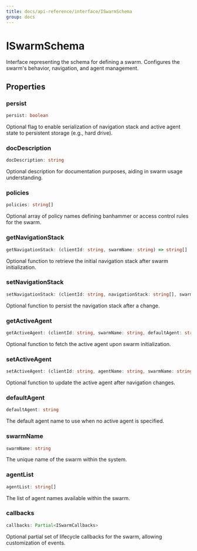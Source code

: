 ```yaml
---
title: docs/api-reference/interface/ISwarmSchema
group: docs
---
```


# ISwarmSchema

Interface representing the schema for defining a swarm.
Configures the swarm's behavior, navigation, and agent management.

## Properties

### persist

```ts
persist: boolean
```

Optional flag to enable serialization of navigation stack and active agent state to persistent storage (e.g., hard drive).

### docDescription

```ts
docDescription: string
```

Optional description for documentation purposes, aiding in swarm usage understanding.

### policies

```ts
policies: string[]
```

Optional array of policy names defining banhammer or access control rules for the swarm.

### getNavigationStack

```ts
getNavigationStack: (clientId: string, swarmName: string) => string[] | Promise<string[]>
```

Optional function to retrieve the initial navigation stack after swarm initialization.

### setNavigationStack

```ts
setNavigationStack: (clientId: string, navigationStack: string[], swarmName: string) => Promise<void>
```

Optional function to persist the navigation stack after a change.

### getActiveAgent

```ts
getActiveAgent: (clientId: string, swarmName: string, defaultAgent: string) => string | Promise<string>
```

Optional function to fetch the active agent upon swarm initialization.

### setActiveAgent

```ts
setActiveAgent: (clientId: string, agentName: string, swarmName: string) => void | Promise<void>
```

Optional function to update the active agent after navigation changes.

### defaultAgent

```ts
defaultAgent: string
```

The default agent name to use when no active agent is specified.

### swarmName

```ts
swarmName: string
```

The unique name of the swarm within the system.

### agentList

```ts
agentList: string[]
```

The list of agent names available within the swarm.

### callbacks

```ts
callbacks: Partial<ISwarmCallbacks>
```

Optional partial set of lifecycle callbacks for the swarm, allowing customization of events.
